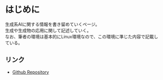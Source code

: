 # はじめに
生成系AIに関する情報を書き留めていくページ。  
生成や生成物の応用に関して記述していく。  
なお、筆者の環境は基本的にLinux環境なので、この環境に準じた内容で記載している。

## リンク
- [Github Repository](https://github.com/ShunsukeNONOMURA/mkdocs-ai-image-generation)